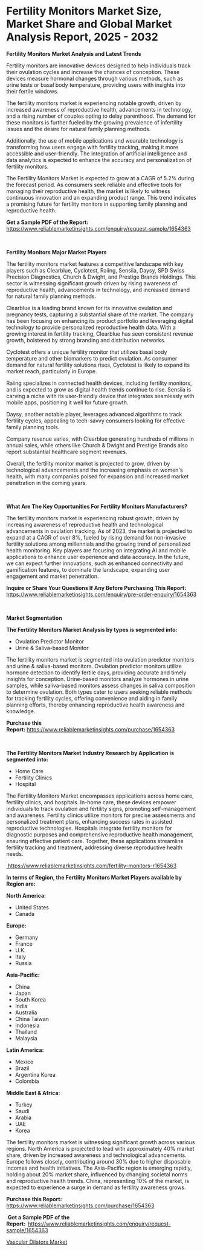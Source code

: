 <p><h1>Fertility Monitors Market Size, Market Share and Global Market Analysis Report, 2025 - 2032</h1></p><p><strong>Fertility Monitors Market Analysis and Latest Trends</strong></p>
<p><p>Fertility monitors are innovative devices designed to help individuals track their ovulation cycles and increase the chances of conception. These devices measure hormonal changes through various methods, such as urine tests or basal body temperature, providing users with insights into their fertile windows.</p><p>The fertility monitors market is experiencing notable growth, driven by increased awareness of reproductive health, advancements in technology, and a rising number of couples opting to delay parenthood. The demand for these monitors is further fueled by the growing prevalence of infertility issues and the desire for natural family planning methods. </p><p>Additionally, the use of mobile applications and wearable technology is transforming how users engage with fertility tracking, making it more accessible and user-friendly. The integration of artificial intelligence and data analytics is expected to enhance the accuracy and personalization of fertility monitors.</p><p>The Fertility Monitors Market is expected to grow at a CAGR of 5.2% during the forecast period. As consumers seek reliable and effective tools for managing their reproductive health, the market is likely to witness continuous innovation and an expanding product range. This trend indicates a promising future for fertility monitors in supporting family planning and reproductive health.</p></p>
<p><strong>Get a Sample PDF of the Report:&nbsp;</strong> <a href="https://www.reliablemarketinsights.com/enquiry/request-sample/1654363?utm_campaign=2199&utm_medium=2&utm_source=Github&utm_content=ia&utm_term=04032025&utm_id=fertility-monitors">https://www.reliablemarketinsights.com/enquiry/request-sample/1654363</a></p>
<p>&nbsp;</p>
<p><strong>Fertility Monitors Major Market Players</strong></p>
<p><p>The fertility monitors market features a competitive landscape with key players such as Clearblue, Cyclotest, Raiing, Sensiia, Daysy, SPD Swiss Precision Diagnostics, Church & Dwight, and Prestige Brands Holdings. This sector is witnessing significant growth driven by rising awareness of reproductive health, advancements in technology, and increased demand for natural family planning methods.</p><p>Clearblue is a leading brand known for its innovative ovulation and pregnancy tests, capturing a substantial share of the market. The company has been focusing on enhancing its product portfolio and leveraging digital technology to provide personalized reproductive health data. With a growing interest in fertility tracking, Clearblue has seen consistent revenue growth, bolstered by strong branding and distribution networks.</p><p>Cyclotest offers a unique fertility monitor that utilizes basal body temperature and other biomarkers to predict ovulation. As consumer demand for natural fertility solutions rises, Cyclotest is likely to expand its market reach, particularly in Europe.</p><p>Raiing specializes in connected health devices, including fertility monitors, and is expected to grow as digital health trends continue to rise. Sensiia is carving a niche with its user-friendly device that integrates seamlessly with mobile apps, positioning it well for future growth.</p><p>Daysy, another notable player, leverages advanced algorithms to track fertility cycles, appealing to tech-savvy consumers looking for effective family planning tools.</p><p>Company revenue varies, with Clearblue generating hundreds of millions in annual sales, while others like Church & Dwight and Prestige Brands also report substantial healthcare segment revenues.</p><p>Overall, the fertility monitor market is projected to grow, driven by technological advancements and the increasing emphasis on women's health, with many companies poised for expansion and increased market penetration in the coming years.</p></p>
<p>&nbsp;</p>
<p><strong>What Are The Key Opportunities For Fertility Monitors Manufacturers?</strong></p>
<p><p>The fertility monitors market is experiencing robust growth, driven by increasing awareness of reproductive health and technological advancements in ovulation tracking. As of 2023, the market is projected to expand at a CAGR of over 8%, fueled by rising demand for non-invasive fertility solutions among millennials and the growing trend of personalized health monitoring. Key players are focusing on integrating AI and mobile applications to enhance user experience and data accuracy. In the future, we can expect further innovations, such as enhanced connectivity and gamification features, to dominate the landscape, expanding user engagement and market penetration.</p></p>
<p><strong>Inquire or Share Your Questions If Any Before Purchasing This Report:</strong> <a href="https://www.reliablemarketinsights.com/enquiry/pre-order-enquiry/1654363?utm_campaign=2199&utm_medium=2&utm_source=Github&utm_content=ia&utm_term=04032025&utm_id=fertility-monitors">https://www.reliablemarketinsights.com/enquiry/pre-order-enquiry/1654363</a></p>
<p>&nbsp;</p>
<p><strong>Market Segmentation</strong></p>
<p><strong>The Fertility Monitors Market Analysis by types is segmented into:</strong></p>
<p><ul><li>Ovulation Predictor Monitor</li><li>Urine & Saliva-based Monitor</li></ul></p>
<p><p>The fertility monitors market is segmented into ovulation predictor monitors and urine & saliva-based monitors. Ovulation predictor monitors utilize hormone detection to identify fertile days, providing accurate and timely insights for conception. Urine-based monitors analyze hormones in urine samples, while saliva-based monitors assess changes in saliva composition to determine ovulation. Both types cater to users seeking reliable methods for tracking fertility cycles, offering convenience and aiding in family planning efforts, thereby enhancing reproductive health awareness and knowledge.</p></p>
<p><strong>Purchase this Report:&nbsp;</strong><a href="https://www.reliablemarketinsights.com/purchase/1654363?utm_campaign=2199&utm_medium=2&utm_source=Github&utm_content=ia&utm_term=04032025&utm_id=fertility-monitors">https://www.reliablemarketinsights.com/purchase/1654363</a></p>
<p>&nbsp;</p>
<p><strong>The Fertility Monitors Market Industry Research by Application is segmented into:</strong></p>
<p><ul><li>Home Care</li><li>Fertility Clinics</li><li>Hospital</li></ul></p>
<p><p>The Fertility Monitors Market encompasses applications across home care, fertility clinics, and hospitals. In-home care, these devices empower individuals to track ovulation and fertility signs, promoting self-management and awareness. Fertility clinics utilize monitors for precise assessments and personalized treatment plans, enhancing success rates in assisted reproductive technologies. Hospitals integrate fertility monitors for diagnostic purposes and comprehensive reproductive health management, ensuring effective patient care. Together, these applications streamline fertility tracking and treatment, addressing diverse reproductive health needs.</p></p>
<p><a href="https://www.reliablemarketinsights.com/fertility-monitors-r1654363?utm_campaign=2199&utm_medium=2&utm_source=Github&utm_content=ia&utm_term=04032025&utm_id=fertility-monitors">&nbsp;https://www.reliablemarketinsights.com/fertility-monitors-r1654363</a></p>
<p><strong>In terms of Region, the Fertility Monitors Market Players available by Region are:</strong></p>
<p>
    <p> <strong> North America: </strong>
        <ul>
            <li>United States</li>
            <li>Canada</li>
        </ul>
        </p> 
    <p> <strong> Europe: </strong>
        <ul>
            <li>Germany</li>
            <li>France</li>
            <li>U.K.</li>
            <li>Italy</li>
            <li>Russia</li>
        </ul>
        </p> 
    <p> <strong> Asia-Pacific: </strong>
        <ul>
            <li>China</li>
            <li>Japan</li>
            <li>South Korea</li>
            <li>India</li>
            <li>Australia</li>
            <li>China Taiwan</li>
            <li>Indonesia</li>
            <li>Thailand</li>
            <li>Malaysia</li>
        </ul>
        </p> 
    <p> <strong> Latin America: </strong>
        <ul>
            <li>Mexico</li>
            <li>Brazil</li>
            <li>Argentina Korea</li>
            <li>Colombia</li>
        </ul>
        </p> 
    <p> <strong> Middle East & Africa: </strong>
        <ul>
            <li>Turkey</li>
            <li>Saudi</li>
            <li>Arabia</li>
            <li>UAE</li>
            <li>Korea</li>
        </ul>
    </p>
    </p>
<p><p>The fertility monitors market is witnessing significant growth across various regions. North America is projected to lead with approximately 40% market share, driven by increased awareness and technological advancements. Europe follows closely, contributing around 30% due to higher disposable incomes and health initiatives. The Asia-Pacific region is emerging rapidly, holding about 20% market share, influenced by changing societal norms and reproductive health trends. China, representing 10% of the market, is expected to experience a surge in demand as fertility awareness grows.</p></p>
<p><strong>Purchase this Report: </strong><a href="https://www.reliablemarketinsights.com/purchase/1654363?utm_campaign=2199&utm_medium=2&utm_source=Github&utm_content=ia&utm_term=04032025&utm_id=fertility-monitors">https://www.reliablemarketinsights.com/purchase/1654363</a></p>
<p>&nbsp;<strong>Get a Sample PDF of the Report:&nbsp;&nbsp;</strong><a href="https://www.reliablemarketinsights.com/enquiry/request-sample/1654363?utm_campaign=2199&utm_medium=2&utm_source=Github&utm_content=ia&utm_term=04032025&utm_id=fertility-monitors">https://www.reliablemarketinsights.com/enquiry/request-sample/1654363</a></p>
<p><strong></strong></p>
<p><p><a href="https://github.com/LilianFaulkner65/Market-Research-Report-List-1/blob/main/vascular-dilators-market.md?utm_campaign=2199&utm_medium=2&utm_source=Github&utm_content=ia&utm_term=04032025&utm_id=fertility-monitors">Vascular Dilators Market</a></p></p>
